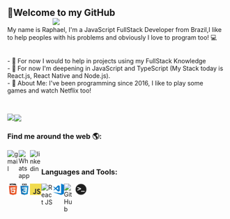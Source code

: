 



## 👋Welcome to my GitHub <img align="right" width="400" src="https://i2.wp.com/allhtaccess.info/wp-content/uploads/2018/03/programming.gif?fit=1281%2C716&ssl=1" />
My name is Raphael, I'm a JavaScript FullStack Developer from Brazil,I like to help peoples with his problems and 
obviously I love to program too! :computer:

<br/> - :purple_heart: For now I would to help in projects using my FullStack Knowledge
<br/> - :rocket: For now I'm deepening in JavaScript and TypeScript (My Stack today is React.js, React Native and Node.js).
<br/> - 💬 About Me: I've been programming since 2016, I like to play some <br/>games and watch Netflix too! 
<br/>
 
 
<br/> 
 
 <p align="left">
  <a href="https://github.com/anuraghazra/github-readme-stats">
    <img 
      align="left"
      src="https://github-readme-stats.vercel.app/api/top-langs/?username=wnqueiroz&layout=compact"
    />
  </a>
  <a href="https://github.com/anuraghazra/github-readme-stats">
    <img
      align="center"
      height="165"
      src="https://github-readme-stats.vercel.app/api?username=wnqueiroz&count_private=true&show_icons=true&custom_title=Github%20Status&hide=issues"
    />
  </a>
</p>


### Find me around the web 🌎:
<a href="mailto:travassosraphael12@gmail.com"><img src="https://www.flaticon.com/svg/static/icons/svg/281/281769.svg"   align="left" alt="gmail" width="26px"/></a>
<a href="(https://api.whatsapp.com/send?phone=5524981588233&text=Olá%eu%vim%por%meio%do%seu%Link%do%Whatsapp."><img src="https://www.flaticon.com/svg/static/icons/svg/733/733585.svg" alt="Whatsapp"  align="left" width="26px" /></a>
<a href="https://www.linkedin.com/in/raphael-augusto/"><img src="https://www.flaticon.com/svg/static/icons/svg/174/174857.svg" alt="linkedin"  align="left" width="26px"/></a> 

<br/>
                            

### Languages and Tools:
<div>
  <a href="https://developer.mozilla.org/pt-BR/docs/Web/HTML/HTML5"> 
    <img align="left" alt="HTML5" width="26px" src="https://raw.githubusercontent.com/github/explore/80688e429a7d4ef2fca1e82350fe8e3517d3494d/topics/html/html.png" /> 
  </a>
  <a href="https://www.w3.org/Style/CSS/Overview.en.html">
    <img align="left" alt="CSS3" width="26px" src="https://raw.githubusercontent.com/github/explore/80688e429a7d4ef2fca1e82350fe8e3517d3494d/topics/css/css.png" />
  </a>
  <a href="https://developer.mozilla.org/pt-BR/docs/Web/JavaScript">
    <img align="left" alt="JavaScript" width="26px" src="https://raw.githubusercontent.com/github/explore/80688e429a7d4ef2fca1e82350fe8e3517d3494d/topics/javascript/javascript.png" />
  </a>
  <a href="https://pt-br.reactjs.org">
    <img align="left" alt="React JS" width="26px" src="https://cdn.jsdelivr.net/npm/simple-icons@3.4.0/icons/react.svg" />
  </a>
  <a href="https://code.visualstudio.com">
    <img align="left" alt="Visual Studio Code" width="26px" src="https://raw.githubusercontent.com/github/explore/80688e429a7d4ef2fca1e82350fe8e3517d3494d/topics/visual-studio-code/visual-studio-code.png" />
  </a>
  <a href="https://git-scm.com">
    <img align="left" alt="GitHub" width="26px" src="https://git-scm.com/images/logos/downloads/Git-Icon-1788C.png" />
  </a>
  <a src="https://ohmyz.sh">
     <img align="left" alt="Bash" width="26px" src="https://raw.githubusercontent.com/github/explore/80688e429a7d4ef2fca1e82350fe8e3517d3494d/topics/terminal/terminal.png" />
  </a>
<div/>

